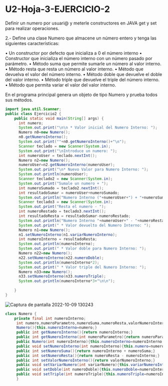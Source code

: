 # U2-Hoja-3-EJERCICIO-2
Definir un numero por usuari@ y meterle constructores en JAVA get y set para realizar operaciones.


  2.- Define una clase Numero que almacene un número entero y tenga 
       las siguientes características:
        
  • Un constructor por defecto que inicializa a 0 el número interno
  • Constructor que inicializa el número interno con un número pasado por 
    parámetro.
  • Método suma que permite sumarle un número al valor interno.
  • Método resta que resta un número al valor interno.
  • Método que devuelva el valor del número interno.
  • Método doble que devuelve el doble del valor interno. 
  • Método triple que devuelve el triple del número interno. 
  • Método que permita variar el valor del valor interno. 
  
En el programa principal genera un objeto de tipo Numero y prueba todos sus 
métodos.
 
 
```java
import java.util.Scanner;
public class Ejercicio2 {
    public static void main(String[] args) {
      int numero;      
      System.out.print("\n\n * Valor inicial del Numero Interno: ");
      Numero n0=new Numero(); 
      n0.getNumeroInterno();
      System.out.print(""+n0.getNumeroInterno()+"\n");    
      Scanner teclado = new Scanner(System.in); 
      System.out.print("\nIntroduce un numero: "); 
      int numeroUser = teclado.nextInt();                          
      Numero n2=new Numero();
      numeroUser=n2.getNumeroInterno(numeroUser);
      System.out.print("\n* Nuevo Valor para Numero Interno: ");
      System.out.println(numeroUser); 
      Scanner teclado2 = new Scanner(System.in); 
      System.out.print("Sumale un numero + "); 
      int numeroSumado = teclado2.nextInt(); 
      int resultadoSumar = numeroUser+numeroSumado;
      System.out.println("Numero Interno ("+numeroUser+") + "+numeroSumado+" = "+resultadoSumar+"\n"); 
      Scanner teclado3 = new Scanner(System.in); 
      System.out.print("Resta el numero - "); 
      int numeroRestado = teclado3.nextInt(); 
      int resultadoResta = resultadoSumar-numeroRestado;
      System.out.println("Numero Interno "+numeroUser+" - "+numeroRestado+" = "+resultadoResta+"\n"); 
      System.out.print(" * Valor devuelto del Numero Interno: ");  
      Numero n1=new Numero(); 
      n1.setNumeroInterno(n1.variarNumeroInterno);
      int numeroInterno = resultadoResta;
      System.out.println(numeroInterno); 
      System.out.print(" * Valor doble para Numero Interno: ");  
      Numero n22=new Numero(); 
      n22.setNumeroInterno(n22.numeroDoble);
      System.out.println(numeroInterno*2); 
      System.out.print(" * Valor triple del Numero Interno: ");  
      Numero n33=new Numero(); 
      n33.setNumeroInterno(n33.numeroTriple);
      System.out.println(numeroInterno*3+"\n\n"); 
  
    }
}

```
![Captura de pantalla 2022-10-09 130243](https://user-images.githubusercontent.com/80227002/194753644-f6f9c4f5-7322-47ce-93ca-66c6d5ab4421.png)

```java
class Numero {
    private final int numeroInterno;
     int numero,numeroParametro,numeroSuma,numeroResta,valorNumeroInterno,variarNumeroInterno,numeroTriple,numeroDoble;
     Numero(){this.numeroInterno=numero;}    
     public int getNumeroInterno(){return numeroInterno;}
     public int getNumeroInterno(int numeroParametro){return numeroParametro;}
     public Numero(int numeroInterno){this.numeroInterno=numeroInterno; }    
     public void setNumeroInterno(int numeroInterno){this.numero=numeroInterno;}  
     public int setNumeroSuma(){return numeroInterno + numeroSuma;} 
     public int setNumeroResta(){return numeroResta - numeroInterno;} 
     public int setValorNumeroInterno(){return valorNumeroInterno;}
     public void setVariarNumero(int variarNumero){this.variarNumeroInterno=variarNumero;}
     public void setDoble(int numeroDoble){this.numeroDoble=numeroInterno*2;}
     public void setTriple(int numeroTriple){this.numeroTriple=numeroInterno*3;}
     } 
```
